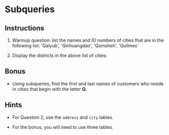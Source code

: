 # Subqueries

## Instructions

1. Warmup question: list the names and ID numbers of cities that are in the following list:	'Qalyub', 'Qinhuangdao', 'Qomsheh', 'Quilmes'

2. Display the districts in the above list of cities:

## Bonus

* Using subqueries, find the first and last names of customers who reside in cities that begin with the letter **Q**. 

## Hints

* For Question 2, use the `address` and `city` tables.

* For the bonus, you will need to use three tables.
